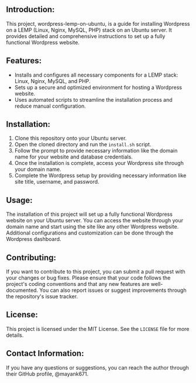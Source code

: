 ## Introduction:
This project, wordpress-lemp-on-ubuntu, is a guide for installing Wordpress on a LEMP (Linux, Nginx, MySQL, PHP) stack on an Ubuntu server. It provides detailed and comprehensive instructions to set up a fully functional Wordpress website.

## Features:
- Installs and configures all necessary components for a LEMP stack: Linux, Nginx, MySQL, and PHP.
- Sets up a secure and optimized environment for hosting a Wordpress website.
- Uses automated scripts to streamline the installation process and reduce manual configuration.

## Installation:
1. Clone this repository onto your Ubuntu server.
2. Open the cloned directory and run the `install.sh` script.
3. Follow the prompt to provide necessary information like the domain name for your website and database credentials.
4. Once the installation is complete, access your Wordpress site through your domain name.
5. Complete the Wordpress setup by providing necessary information like site title, username, and password.

## Usage:
The installation of this project will set up a fully functional Wordpress website on your Ubuntu server. You can access the website through your domain name and start using the site like any other Wordpress website. Additional configurations and customization can be done through the Wordpress dashboard.

## Contributing:
If you want to contribute to this project, you can submit a pull request with your changes or bug fixes. Please ensure that your code follows the project's coding conventions and that any new features are well-documented. You can also report issues or suggest improvements through the repository's issue tracker.

## License:
This project is licensed under the MIT License. See the `LICENSE` file for more details.

## Contact Information:
If you have any questions or suggestions, you can reach the author through their GitHub profile, @mayank671.
